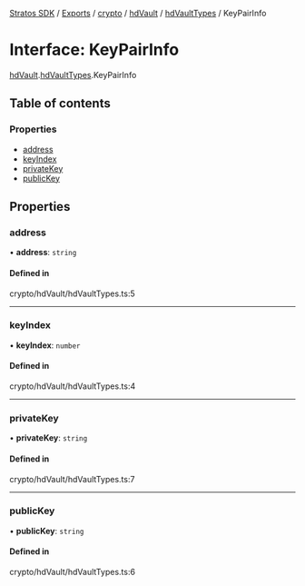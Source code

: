 [Stratos SDK](../README.md) / [Exports](../modules.md) / [crypto](../modules/crypto.md) / [hdVault](../modules/crypto.hdVault.md) / [hdVaultTypes](../modules/crypto.hdVault.hdVaultTypes.md) / KeyPairInfo

# Interface: KeyPairInfo

[hdVault](../modules/crypto.hdVault.md).[hdVaultTypes](../modules/crypto.hdVault.hdVaultTypes.md).KeyPairInfo

## Table of contents

### Properties

- [address](crypto.hdVault.hdVaultTypes.KeyPairInfo.md#address)
- [keyIndex](crypto.hdVault.hdVaultTypes.KeyPairInfo.md#keyindex)
- [privateKey](crypto.hdVault.hdVaultTypes.KeyPairInfo.md#privatekey)
- [publicKey](crypto.hdVault.hdVaultTypes.KeyPairInfo.md#publickey)

## Properties

### address

• **address**: `string`

#### Defined in

crypto/hdVault/hdVaultTypes.ts:5

___

### keyIndex

• **keyIndex**: `number`

#### Defined in

crypto/hdVault/hdVaultTypes.ts:4

___

### privateKey

• **privateKey**: `string`

#### Defined in

crypto/hdVault/hdVaultTypes.ts:7

___

### publicKey

• **publicKey**: `string`

#### Defined in

crypto/hdVault/hdVaultTypes.ts:6
